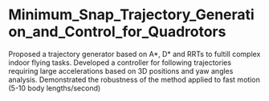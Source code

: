 # Minimum_Snap_Trajectory_Generation_and_Control_for_Quadrotors

Proposed a trajectory generator based on A*, D* and RRTs to fultill complex indoor flying tasks.
Developed a controller for following trajectories requiring large accelerations based on 3D positions and yaw angles analysis.
Demonstrated the robustness of the method applied to fast motion (5-10 body lengths/second)
